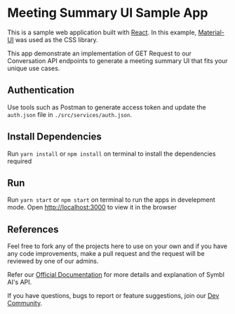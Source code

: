 # Meeting Summary UI Sample App

This is a sample web application built with [React](https://reactjs.org). In this example, [Material-UI](https://material-ui.com) was used as the CSS library.

This app demonstrate an implementation of GET Request to our Conversation API endpoints to generate a meeting summary UI that fits your unique use cases. 

## Authentication

Use tools such as Postman to generate access token and update the `auth.json` file in `./src/services/auth.json`. 

## Install Dependencies 

Run `yarn install` or `npm install` on terminal to install the dependencies required

## Run

Run `yarn start` or `npm start` on terminal to run the apps in develepment mode. Open [http://localhost:3000](http://localhost:3000) to view it in the browser

## References
Feel free to fork any of the projects here to use on your own and if you have any code improvements, make a pull request and the request will be reviewed by one of our admins.

Refer our [Official Documentation](docs.symbl.ai) for more details and explanation of Symbl AI's API.

If you have questions, bugs to report or feature suggestions, join our [Dev Community](https://community.symbl.ai).